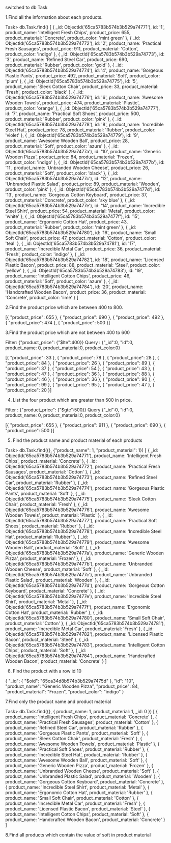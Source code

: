 switched to db Task

1.Find all the information about each products.

Task> db.Task.find()
[
  {
    _id: ObjectId('65ca5783b574b3b529a74771'),
    id: '1',
    product_name: 'Intelligent Fresh Chips',
    product_price: 655,
    product_material: 'Concrete',
    product_color: 'mint green'
  },
  {
    _id: ObjectId('65ca5783b574b3b529a74772'),
    id: '2',
    product_name: 'Practical Fresh Sausages',
    product_price: 911,
    product_material: 'Cotton',
    product_color: 'indigo'
  },
  {
    _id: ObjectId('65ca5783b574b3b529a74773'),
    id: '3',
    product_name: 'Refined Steel Car',
    product_price: 690,
    product_material: 'Rubber',
    product_color: 'gold'
  },
  {
    _id: ObjectId('65ca5783b574b3b529a74774'),
    id: '4',
    product_name: 'Gorgeous Plastic Pants',
    product_price: 492,
    product_material: 'Soft',
    product_color: 'plum'
  },
  {
    _id: ObjectId('65ca5783b574b3b529a74775'),
    id: '5',
    product_name: 'Sleek Cotton Chair',
    product_price: 33,
    product_material: 'Fresh',
    product_color: 'black'
  },
  {
    _id: ObjectId('65ca5783b574b3b529a74776'),
    id: '6',
    product_name: 'Awesome Wooden Towels',
    product_price: 474,
    product_material: 'Plastic',
    product_color: 'orange'
  },
  {
    _id: ObjectId('65ca5783b574b3b529a74777'),
    id: '7',
    product_name: 'Practical Soft Shoes',
    product_price: 500,
    product_material: 'Rubber',
    product_color: 'pink'
  },
  {
    _id: ObjectId('65ca5783b574b3b529a74778'),
    id: '8',
    product_name: 'Incredible Steel Hat',
    product_price: 78,
    product_material: 'Rubber',
    product_color: 'violet'
  },
  {
    _id: ObjectId('65ca5783b574b3b529a74779'),
    id: '9',
    product_name: 'Awesome Wooden Ball',
    product_price: 28,
    product_material: 'Soft',
    product_color: 'azure'
  },
  {
    _id: ObjectId('65ca5783b574b3b529a7477a'),
    id: '10',
    product_name: 'Generic Wooden Pizza',
    product_price: 84,
    product_material: 'Frozen',
    product_color: 'indigo'
  },
  {
    _id: ObjectId('65ca5783b574b3b529a7477b'),
    id: '11',
    product_name: 'Unbranded Wooden Cheese',
    product_price: 26,
    product_material: 'Soft',
    product_color: 'black'
  },
  {
    _id: ObjectId('65ca5783b574b3b529a7477c'),
    id: '12',
    product_name: 'Unbranded Plastic Salad',
    product_price: 89,
    product_material: 'Wooden',
    product_color: 'pink'
  },
  {
    _id: ObjectId('65ca5783b574b3b529a7477d'),
    id: '13',
    product_name: 'Gorgeous Cotton Keyboard',
    product_price: 37,
    product_material: 'Concrete',
    product_color: 'sky blue'
  },
  {
    _id: ObjectId('65ca5783b574b3b529a7477e'),
    id: '14',
    product_name: 'Incredible Steel Shirt',
    product_price: 54,
    product_material: 'Metal',
    product_color: 'white'
  },
  {
    _id: ObjectId('65ca5783b574b3b529a7477f'),
    id: '15',
    product_name: 'Ergonomic Cotton Hat',
    product_price: 43,
    product_material: 'Rubber',
    product_color: 'mint green'
  },
  {
    _id: ObjectId('65ca5783b574b3b529a74780'),
    id: '16',
    product_name: 'Small Soft Chair',
    product_price: 47,
    product_material: 'Cotton',
    product_color: 'teal'
  },
  {
    _id: ObjectId('65ca5783b574b3b529a74781'),
    id: '17',
    product_name: 'Incredible Metal Car',
    product_price: 36,
    product_material: 'Fresh',
    product_color: 'indigo'
  },
  {
    _id: ObjectId('65ca5783b574b3b529a74782'),
    id: '18',
    product_name: 'Licensed Plastic Bacon',
    product_price: 88,
    product_material: 'Steel',
    product_color: 'yellow'
  },
  {
    _id: ObjectId('65ca5783b574b3b529a74783'),
    id: '19',
    product_name: 'Intelligent Cotton Chips',
    product_price: 46,
    product_material: 'Soft',
    product_color: 'azure'
  },
  {
    _id: ObjectId('65ca5783b574b3b529a74784'),
    id: '20',
    product_name: 'Handcrafted Wooden Bacon',
    product_price: 36,
    product_material: 'Concrete',
    product_color: 'lime'
  }
]

2.Find the product price which are between 400 to 800.

[{
  "product_price": 655
},
{
  "product_price": 690
},
{
  "product_price": 492
},
{
  "product_price": 474
},
{
  "product_price": 500
}]

3.Find the product price which are not between 400 to 600

Filter: {"product_price": {"$lte":400}}
Query : {"_id":0, "id":0, product_name: 0, product_material:0, product_color:0}

[{
  "product_price": 33
},
{
  "product_price": 78
},
{
  "product_price": 28
},
{
  "product_price": 84
},
{
  "product_price": 26
},
{
  "product_price": 89
},
{
  "product_price": 37
},
{
  "product_price": 54
},
{
  "product_price": 43
},
{
  "product_price": 47
},
{
  "product_price": 36
},
{
  "product_price": 88
},
{
  "product_price": 46
},
{
  "product_price": 36
},
{
  "product_price": 90
},
{
  "product_price": 99
},
{
  "product_price": 95
},
{
  "product_price": 47
},
{
  "product_price": 20
}]

4. List the four product which are greater than 500 in  price.

Filter : {"product_price": {"$gte":500}}
Query    {"_id":0, "id":0, product_name: 0, product_material:0, product_color:0}

[{
  "product_price": 655
},
{
  "product_price": 911
},
{
  "product_price": 690
},
{
  "product_price": 500
}]


5. Find the product name and product material of each products

Task> db.Task.find({}, {"product_name": 1, "product_material": 1})
[
  {
    _id: ObjectId('65ca5783b574b3b529a74771'),
    product_name: 'Intelligent Fresh Chips',
    product_material: 'Concrete'
  },
  {
    _id: ObjectId('65ca5783b574b3b529a74772'),
    product_name: 'Practical Fresh Sausages',
    product_material: 'Cotton'
  },
  {
    _id: ObjectId('65ca5783b574b3b529a74773'),
    product_name: 'Refined Steel Car',
    product_material: 'Rubber'
  },
  {
    _id: ObjectId('65ca5783b574b3b529a74774'),
    product_name: 'Gorgeous Plastic Pants',
    product_material: 'Soft'
  },
  {
    _id: ObjectId('65ca5783b574b3b529a74775'),
    product_name: 'Sleek Cotton Chair',
    product_material: 'Fresh'
  },
  {
    _id: ObjectId('65ca5783b574b3b529a74776'),
    product_name: 'Awesome Wooden Towels',
    product_material: 'Plastic'
  },
  {
    _id: ObjectId('65ca5783b574b3b529a74777'),
    product_name: 'Practical Soft Shoes',
    product_material: 'Rubber'
  },
  {
    _id: ObjectId('65ca5783b574b3b529a74778'),
    product_name: 'Incredible Steel Hat',
    product_material: 'Rubber'
  },
  {
    _id: ObjectId('65ca5783b574b3b529a74779'),
    product_name: 'Awesome Wooden Ball',
    product_material: 'Soft'
  },
  {
    _id: ObjectId('65ca5783b574b3b529a7477a'),
    product_name: 'Generic Wooden Pizza',
    product_material: 'Frozen'
  },
  {
    _id: ObjectId('65ca5783b574b3b529a7477b'),
    product_name: 'Unbranded Wooden Cheese',
    product_material: 'Soft'
  },
  {
    _id: ObjectId('65ca5783b574b3b529a7477c'),
    product_name: 'Unbranded Plastic Salad',
    product_material: 'Wooden'
  },
  {
    _id: ObjectId('65ca5783b574b3b529a7477d'),
    product_name: 'Gorgeous Cotton Keyboard',
    product_material: 'Concrete'
  },
  {
    _id: ObjectId('65ca5783b574b3b529a7477e'),
    product_name: 'Incredible Steel Shirt',
    product_material: 'Metal'
  },
  {
    _id: ObjectId('65ca5783b574b3b529a7477f'),
    product_name: 'Ergonomic Cotton Hat',
    product_material: 'Rubber'
  },
  {
    _id: ObjectId('65ca5783b574b3b529a74780'),
    product_name: 'Small Soft Chair',
    product_material: 'Cotton'
  },
  {
    _id: ObjectId('65ca5783b574b3b529a74781'),
    product_name: 'Incredible Metal Car',
    product_material: 'Fresh'
  },
  {
    _id: ObjectId('65ca5783b574b3b529a74782'),
    product_name: 'Licensed Plastic Bacon',
    product_material: 'Steel'
  },
  {
    _id: ObjectId('65ca5783b574b3b529a74783'),
    product_name: 'Intelligent Cotton Chips',
    product_material: 'Soft'
  },
  {
    _id: ObjectId('65ca5783b574b3b529a74784'),
    product_name: 'Handcrafted Wooden Bacon',
    product_material: 'Concrete'
  }
]

6. Find the product with a row id 10

{
  "_id": {
    "$oid": "65ca34d8b574b3b529a7475d"
  },
  "id": "10",
  "product_name": "Generic Wooden Pizza",
  "product_price": 84,
  "product_material": "Frozen",
  "product_color": "indigo"
}

7.Find only the product name and product material

Task> db.Task.find({}, { product_name: 1, product_material: 1, _id: 0  })
[
  {
    product_name: 'Intelligent Fresh Chips',
    product_material: 'Concrete'
  },
  {
    product_name: 'Practical Fresh Sausages',
    product_material: 'Cotton'
  },
  { product_name: 'Refined Steel Car', product_material: 'Rubber' },
  { product_name: 'Gorgeous Plastic Pants', product_material: 'Soft' },
  { product_name: 'Sleek Cotton Chair', product_material: 'Fresh' },
  {
    product_name: 'Awesome Wooden Towels',
    product_material: 'Plastic'
  },
  { product_name: 'Practical Soft Shoes', product_material: 'Rubber' },
  { product_name: 'Incredible Steel Hat', product_material: 'Rubber' },
  { product_name: 'Awesome Wooden Ball', product_material: 'Soft' },
  { product_name: 'Generic Wooden Pizza', product_material: 'Frozen' },
  { product_name: 'Unbranded Wooden Cheese', product_material: 'Soft' },
  {
    product_name: 'Unbranded Plastic Salad',
    product_material: 'Wooden'
  },
  {
    product_name: 'Gorgeous Cotton Keyboard',
    product_material: 'Concrete'
  },
  { product_name: 'Incredible Steel Shirt', product_material: 'Metal' },
  { product_name: 'Ergonomic Cotton Hat', product_material: 'Rubber' },
  { product_name: 'Small Soft Chair', product_material: 'Cotton' },
  { product_name: 'Incredible Metal Car', product_material: 'Fresh' },
  { product_name: 'Licensed Plastic Bacon', product_material: 'Steel' },
  {
    product_name: 'Intelligent Cotton Chips',
    product_material: 'Soft'
  },
  {
    product_name: 'Handcrafted Wooden Bacon',
    product_material: 'Concrete'
  }
]

8.Find all products which contain the value of soft in product material